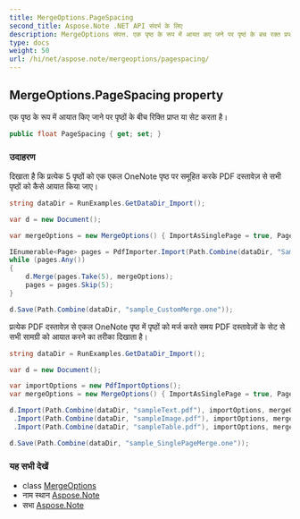 ```yaml
---
title: MergeOptions.PageSpacing
second_title: Aspose.Note .NET API संदर्भ के लिए
description: MergeOptions संपत्त. एक पृष्ठ के रूप में आयत कए जने पर पृष्ठं के बच रक्त प्रप्त य सेट करत है
type: docs
weight: 50
url: /hi/net/aspose.note/mergeoptions/pagespacing/
---
```

## MergeOptions.PageSpacing property

एक पृष्ठ के रूप में आयात किए जाने पर पृष्ठों के बीच रिक्ति प्राप्त या सेट करता है।

```csharp
public float PageSpacing { get; set; }
```

### उदाहरण

दिखाता है कि प्रत्येक 5 पृष्ठों को एक एकल OneNote पृष्ठ पर समूहित करके PDF दस्तावेज़ से सभी पृष्ठों को कैसे आयात किया जाए।

```csharp
string dataDir = RunExamples.GetDataDir_Import();

var d = new Document();

var mergeOptions = new MergeOptions() { ImportAsSinglePage = true, PageSpacing = 100 };

IEnumerable<Page> pages = PdfImporter.Import(Path.Combine(dataDir, "SampleGrouping.pdf"));
while (pages.Any())
{
    d.Merge(pages.Take(5), mergeOptions);
    pages = pages.Skip(5);
}

d.Save(Path.Combine(dataDir, "sample_CustomMerge.one"));
```

प्रत्येक PDF दस्तावेज़ से एकल OneNote पृष्ठ में पृष्ठों को मर्ज करते समय PDF दस्तावेज़ों के सेट से सभी सामग्री को आयात करने का तरीका दिखाता है।

```csharp
string dataDir = RunExamples.GetDataDir_Import();

var d = new Document();

var importOptions = new PdfImportOptions();
var mergeOptions = new MergeOptions() { ImportAsSinglePage = true, PageSpacing = 100 };

d.Import(Path.Combine(dataDir, "sampleText.pdf"), importOptions, mergeOptions)
 .Import(Path.Combine(dataDir, "sampleImage.pdf"), importOptions, mergeOptions)
 .Import(Path.Combine(dataDir, "sampleTable.pdf"), importOptions, mergeOptions);

d.Save(Path.Combine(dataDir, "sample_SinglePageMerge.one"));
```

### यह सभी देखें

* class [MergeOptions](../)
* नाम स्थान [Aspose.Note](../../mergeoptions/)
* सभा [Aspose.Note](../../../)



